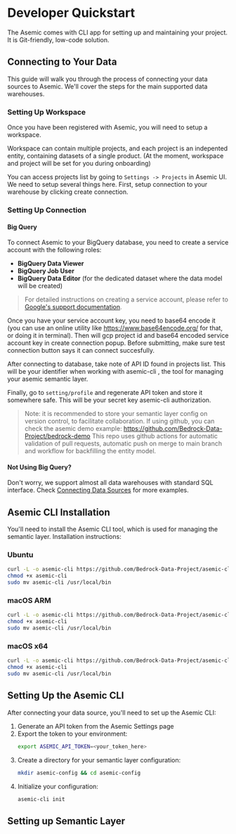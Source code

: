 # Developer Quickstart

The Asemic comes with CLI app for setting up and maintaining your project. It is Git-friendly, low-code solution.

## Connecting to Your Data

This guide will walk you through the process of connecting your data sources to Asemic. We'll cover the steps for the main supported data warehouses.

### Setting Up Workspace

Once you have been registered with Asemic, you will need to setup a workspace.

Workspace can contain multiple projects, and each project is an indepented entity, containing datasets of a single product. (At the moment, workspace and project will be set for you during onboarding)

You can access projects list by going to `Settings -> Projects` in Asemic UI. We need to setup several things here. First, setup connection to your warehouse by clicking create connection.

### Setting Up Connection

#### Big Query

To connect Asemic to your BigQuery database, you need to create a service account with the following roles:

- **BigQuery Data Viewer**
- **BigQuery Job User**
- **BigQuery Data Editor** (for the dedicated dataset where the data model will be created)

> For detailed instructions on creating a service account, please refer to [Google's support documentation](https://support.google.com/a/answer/7378726).

Once you have your service account key, you need to base64 encode it (you can use an online utility like https://www.base64encode.org/ for that, or doing it in terminal). Then will gcp project id and base64 encoded service account key in create connection popup. Before submitting, make sure test connection button says it can connect succesfully.

After connecting to database, take note of API ID found in projects list. This will be your identifier when working with asemic-cli , the tool for managing your asemic semantic layer.

Finally, go to `setting/profile` and regenerate API token and store it somewhere safe. This will be your secret key asemic-cli authorization.

> Note: it is recommended to store your semantic layer config on version control, to facilitate collaboration. If using github, you can check the asemic demo example: https://github.com/Bedrock-Data-Project/bedrock-demo
This repo uses github actions for automatic validation of pull requests, automatic push on merge to main branch and workflow for backfilling the entity model.

#### Not Using Big Query?

Don't worry, we support almost all data warehouses with standard SQL interface. Check [Connecting Data Sources](../4%20advanced%20topics/1%20Connecting%20Data%20Sources.md) for more examples.

## Asemic CLI Installation

You'll need to install the Asemic CLI tool, which is used for managing the semantic layer. Installation instructions:

### Ubuntu
```bash
curl -L -o asemic-cli https://github.com/Bedrock-Data-Project/asemic-cli/releases/latest/download/asemic-cli-ubuntu
chmod +x asemic-cli
sudo mv asemic-cli /usr/local/bin
```

### macOS ARM
```bash
curl -L -o asemic-cli https://github.com/Bedrock-Data-Project/asemic-cli/releases/latest/download/asemic-cli-macos-arm
chmod +x asemic-cli
sudo mv asemic-cli /usr/local/bin
```

### macOS x64
```bash
curl -L -o asemic-cli https://github.com/Bedrock-Data-Project/asemic-cli/releases/latest/download/asemic-cli-macos-x64
chmod +x asemic-cli
sudo mv asemic-cli /usr/local/bin
```

## Setting Up the Asemic CLI

After connecting your data source, you'll need to set up the Asemic CLI:

1. Generate an API token from the Asemic Settings page
2. Export the token to your environment:
   ```bash
   export ASEMIC_API_TOKEN=<your_token_here>
   ```
3. Create a directory for your semantic layer configuration:
   ```bash
   mkdir asemic-config && cd asemic-config
   ```
4. Initialize your configuration:
   ```bash
   asemic-cli init
   ```
## Setting up Semantic Layer
